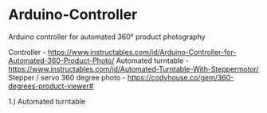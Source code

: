 # Arduino-Controller
Arduino controller for automated 360° product photography

Controller - https://www.instructables.com/id/Arduino-Controller-for-Automated-360-Product-Photo/
Automated turntable - https://www.instructables.com/id/Automated-Turntable-With-Steppermotor/
Stepper / servo
360 degree photo - https://codyhouse.co/gem/360-degrees-product-viewer#


1.) Automated turntable
       
